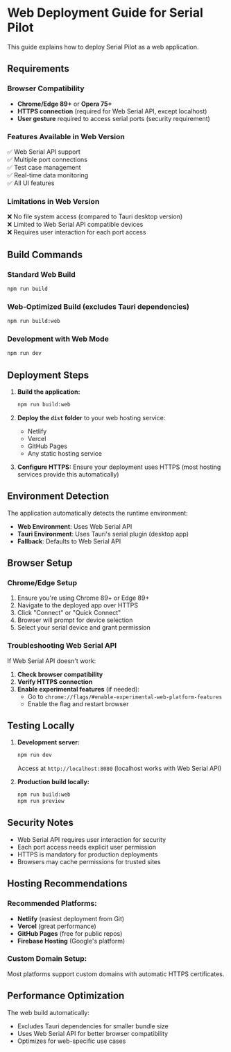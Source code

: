 # Web Deployment Guide for Serial Pilot

This guide explains how to deploy Serial Pilot as a web application.

## Requirements

### Browser Compatibility
- **Chrome/Edge 89+** or **Opera 75+**
- **HTTPS connection** (required for Web Serial API, except localhost)
- **User gesture** required to access serial ports (security requirement)

### Features Available in Web Version
✅ Web Serial API support  
✅ Multiple port connections  
✅ Test case management  
✅ Real-time data monitoring  
✅ All UI features  

### Limitations in Web Version
❌ No file system access (compared to Tauri desktop version)  
❌ Limited to Web Serial API compatible devices  
❌ Requires user interaction for each port access  

## Build Commands

### Standard Web Build
```bash
npm run build
```

### Web-Optimized Build (excludes Tauri dependencies)
```bash
npm run build:web
```

### Development with Web Mode
```bash
npm run dev
```

## Deployment Steps

1. **Build the application:**
   ```bash
   npm run build:web
   ```

2. **Deploy the `dist` folder** to your web hosting service:
   - Netlify
   - Vercel  
   - GitHub Pages
   - Any static hosting service

3. **Configure HTTPS:** Ensure your deployment uses HTTPS (most hosting services provide this automatically)

## Environment Detection

The application automatically detects the runtime environment:
- **Web Environment**: Uses Web Serial API
- **Tauri Environment**: Uses Tauri's serial plugin (desktop app)
- **Fallback**: Defaults to Web Serial API

## Browser Setup

### Chrome/Edge Setup
1. Ensure you're using Chrome 89+ or Edge 89+
2. Navigate to the deployed app over HTTPS
3. Click "Connect" or "Quick Connect" 
4. Browser will prompt for device selection
5. Select your serial device and grant permission

### Troubleshooting Web Serial API

If Web Serial API doesn't work:

1. **Check browser compatibility**
2. **Verify HTTPS connection** 
3. **Enable experimental features** (if needed):
   - Go to `chrome://flags/#enable-experimental-web-platform-features`
   - Enable the flag and restart browser

## Testing Locally

1. **Development server:**
   ```bash
   npm run dev
   ```
   Access at `http://localhost:8080` (localhost works with Web Serial API)

2. **Production build locally:**
   ```bash
   npm run build:web
   npm run preview
   ```

## Security Notes

- Web Serial API requires user interaction for security
- Each port access needs explicit user permission
- HTTPS is mandatory for production deployments
- Browsers may cache permissions for trusted sites

## Hosting Recommendations

### Recommended Platforms:
- **Netlify** (easiest deployment from Git)
- **Vercel** (great performance)
- **GitHub Pages** (free for public repos)
- **Firebase Hosting** (Google's platform)

### Custom Domain Setup:
Most platforms support custom domains with automatic HTTPS certificates.

## Performance Optimization

The web build automatically:
- Excludes Tauri dependencies for smaller bundle size
- Uses Web Serial API for better browser compatibility
- Optimizes for web-specific use cases